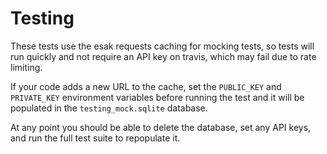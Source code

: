 # Testing

These tests use the esak requests caching for mocking tests, so tests will
run quickly and not require an API key on travis, which may fail due to
rate limiting.

If your code adds a new URL to the cache, set the `PUBLIC_KEY` and
`PRIVATE_KEY` environment variables before running the test and it will be
populated in the `testing_mock.sqlite` database.

At any point you should be able to delete the database, set any API keys, and
run the full test suite to repopulate it.
